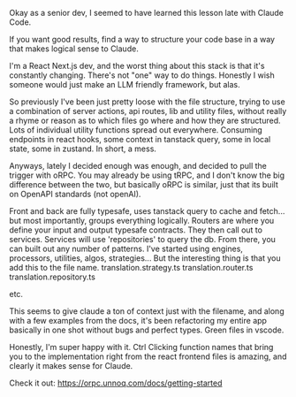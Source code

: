 Okay as a senior dev, I seemed to have learned this lesson late with Claude Code.

If you want good results, find a way to structure your code base in a way that makes logical sense to Claude.

I'm a React Next.js dev, and the worst thing about this stack is that it's constantly changing. There's not "one" way to do things. Honestly I wish someone would just make an LLM friendly framework, but alas.

So previously I've been just pretty loose with the file structure, trying to use a combination of server actions, api routes, lib and utility files, without really a rhyme or reason as to which files go where and how they are structured. Lots of individual utility functions spread out everywhere. Consuming endpoints in react hooks, some context in tanstack query, some in local state, some in zustand. In short, a mess.

Anyways, lately I decided enough was enough, and decided to pull the trigger with oRPC. You may already be using tRPC, and I don't know the big difference between the two, but basically oRPC is similar, just that its built on OpenAPI standards (not openAI).

Front and back are fully typesafe, uses tanstack query to cache and fetch... but most importantly, groups everything logically.
Routers are where you define your input and output typesafe contracts. They then call out to services. Services will use 'repositories' to query the db. From there, you can built out any number of patterns. I've started using engines, processors, utilities, algos, strategies...
But the interesting thing is that you add this to the file name.
translation.strategy.ts
translation.router.ts
translation.repository.ts

etc.

This seems to give claude a ton of context just with the filename, and along with a few examples from the docs, it's been refactoring my entire app basically in one shot without bugs and perfect types. Green files in vscode.

Honestly, I'm super happy with it. Ctrl Clicking function names that bring you to the implementation right from the react frontend files is amazing, and clearly it makes sense for Claude.

Check it out: https://orpc.unnoq.com/docs/getting-started
